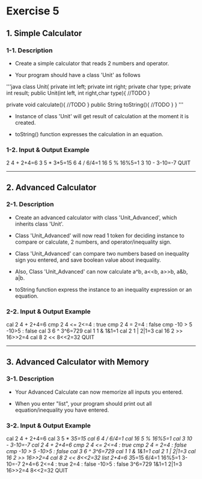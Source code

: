 # Exercise 5

## 1. Simple Calculator

### 1-1. Description

- Create a simple calculator that reads 2 numbers and operator.

- Your program should have a class 'Unit' as follows

'''java
class Unit{
  private int left;
  private int right;
  private char type;
  private int result;
  public Unit(int left, int right,char type){
    //TODO
  }

  private void calculate(){
    //TODO
  }
  public String toString(){
    //TODO
  }
}
'''
- Instance of class 'Unit' will get result of calculation at the moment it is created.

- toString() function expresses the calculation in an equation.



### 1-2. Input & Output Example

2 4 +
2+4=6
3 5 *
3*5=15
6 4 /
6/4=1
16 5 %
16%5=1
3 10 -
3-10=-7
QUIT





---

## 2. Advanced Calculator

### 2-1. Description

- Create an advanced calculator with class 'Unit_Advanced', which inherits class 'Unit'.

- Class 'Unit_Advanced' will now read 1 token for deciding instance to compare or calculate, 2 numbers, and operator/inequality sign.

- Class 'Unit_Advanced' can compare two numbers based on inequality sign you entered, and save boolean value about inequality.

- Also, Class 'Unit_Advanced' can now calculate a^b, a<<b, a>>b, a&b, a|b. 

- toString function express the instance to an inequality expression or an equation.


### 2-2. Input & Output Example

cal 2 4 +
2+4=6
cmp 2 4 <=
2<=4 : true
cmp 2 4 =
2=4 : false
cmp -10 > 5
-10>5 : false
cal 3 6 ^
3^6=729
cal 1 1 &
1&1=1
cal 2 1 |
2|1=3
cal 16 2 >>
16>>2=4
cal 8 2 <<
8<<2=32
QUIT

---

## 3. Advanced Calculator with Memory

### 3-1. Description

- Your Advanced Calculate can now memorize all inputs you entered.

- When you enter "list", your program should print out all equation/inequality you have entered.


### 3-2. Input & Output Example


cal 2 4 +
2+4=6
cal 3 5 *
3*5=15
cal 6 4 /
6/4=1
cal 16 5 %
16%5=1
cal 3 10 -
3-10=-7
cal 2 4 +
2+4=6
cmp 2 4 <=
2<=4 : true
cmp 2 4 =
2=4 : false
cmp -10 > 5
-10>5 : false
cal 3 6 ^
3^6=729
cal 1 1 &
1&1=1
cal 2 1 |
2|1=3
cal 16 2 >>
16>>2=4
cal 8 2 <<
8<<2=32
list
2+4=6
3*5=15
6/4=1
16%5=1
3-10=-7
2+4=6
2<=4 : true
2=4 : false
-10>5 : false
3^6=729
1&1=1
2|1=3
16>>2=4
8<<2=32
QUIT
